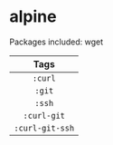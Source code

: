 # alpine

Packages included: wget

| Tags |
|:-------:| 
| `:curl` | 
| `:git` | 
| `:ssh` | 
| `:curl-git` | 
| `:curl-git-ssh` |
